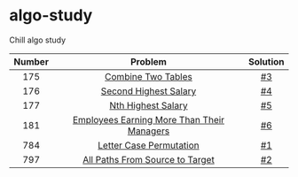 # algo-study
Chill algo study

| Number   |      Problem      |  Solution |
|:----------:|:-------------:|:------:|
| 175 | [Combine Two Tables](https://leetcode.com/problems/combine-two-tables/) | [#3](/../../issues/3) |
| 176 | [Second Highest Salary](https://leetcode.com/problems/second-highest-salary/) | [#4](/../../issues/4) |
| 177 | [Nth Highest Salary](https://leetcode.com/problems/nth-highest-salary/) | [#5](/../../issues/5) |
| 181 | [Employees Earning More Than Their Managers](https://leetcode.com/problems/employees-earning-more-than-their-managers/) | [#6](/../../issues/6) |
| 784 | [Letter Case Permutation](https://leetcode.com/problems/letter-case-permutation/) | [#1](/../../issues/1) |
| 797 | [All Paths From Source to Target](https://leetcode.com/problems/all-paths-from-source-to-target/) | [#2](/../../issues/2) |
